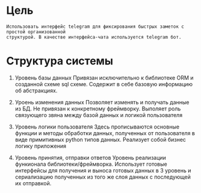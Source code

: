 # Цель
    Использовать интерфейс telegram для фиксирования быстрых заметок с простой организованной
    структурой. В качестве интерфейса-чата используется telegram бот. 


# Структура системы

1. Уровень базы данных
    Привязан исключительно к библиотеке ORM и созданной схеме sql схеме.
    Содержит в себе базовую информацию об абстракциях.

2. Уроень изменения данных
    Позволяет изменять и получать данные из БД. Не привязан к конкретному фреймворку.
    Выполяет роль связующего звяна между базой данных и логикой пользователя

3. Уровень логики пользователя
    Здесь прописываются основные функции и методы обработки данных, полученных
    от пользователя в виде примитивных python типов данных. Реализует собой
    бизнес логику приложения

4. Уровень принятия, отправки ответов
    Уровень реализации функионала библиотеки/фреймворка. Использует готовые интерфейсы для
    получения и выноса готовых данных в 3 уровень и сериализацию полученных из того же слоя
    данных с последующей их отправкой.


